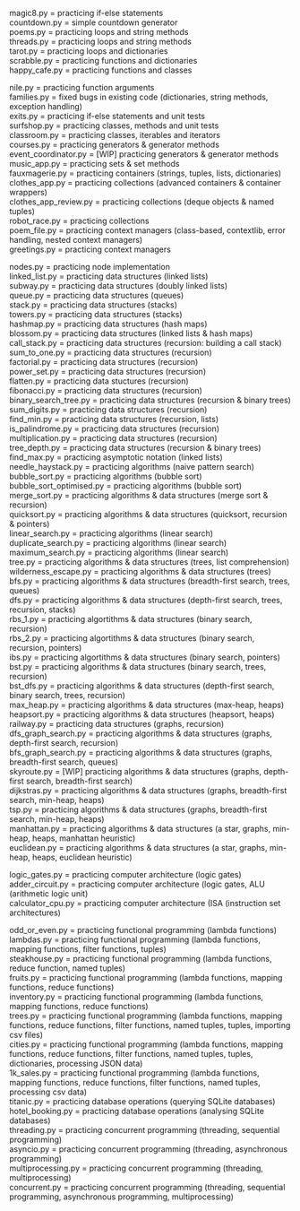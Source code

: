 magic8.py = practicing if-else statements  
countdown.py = simple countdown generator  
poems.py = practicing loops and string methods  
threads.py =  practicing loops and string methods  
tarot.py = practicing loops and dictionaries  
scrabble.py = practicing functions and dictionaries  
happy_cafe.py = practicing functions and classes  
  
nile.py = practicing function arguments  
families.py = fixed bugs in existing code (dictionaries, string methods, exception handling)  
exits.py = practicing if-else statements and unit tests  
surfshop.py = practicing classes, methods and unit tests  
classroom.py = practicing classes, iterables and iterators  
courses.py = practicing generators & generator methods  
event_coordinator.py = [WIP] practicing generators & generator methods  
music_app.py = practicing sets & set methods  
fauxmagerie.py = practicing containers (strings, tuples, lists, dictionaries)  
clothes_app.py = practicing collections (advanced containers & container wrappers)  
clothes_app_review.py = practicing collections (deque objects & named tuples)  
robot_race.py = practicing collections  
poem_file.py = practicing context managers (class-based, contextlib, error handling, nested context managers)  
greetings.py = practicing context managers  

nodes.py = practicing node implementation  
linked_list.py = practicing data structures (linked lists)  
subway.py = practicing data structures (doubly linked lists)  
queue.py = practicing data structures (queues)  
stack.py = practicing data structures (stacks)  
towers.py = practicing data structures (stacks)  
hashmap.py = practicing data structures (hash maps)  
blossom.py = practicing data structures (linked lists & hash maps)  
call_stack.py = practicing data structures (recursion: building a call stack)  
sum_to_one.py = practicing data structures (recursion)  
factorial.py = practicing data structures (recursion)  
power_set.py = practicing data structures (recursion)  
flatten.py = practicing data stuctures (recursion)  
fibonacci.py = practicing data structures (recursion)  
binary_search_tree.py = practicing data structures (recursion & binary trees)  
sum_digits.py = practicing data structures (recursion)  
find_min.py = practicing data structures (recursion, lists)  
is_palindrome.py = practicing data structures (recursion)  
multiplication.py = practicing data structures (recursion)  
tree_depth.py = practicing data structures (recursion & binary trees)  
find_max.py = practicing asymptotic notation (linked lists)  
needle_haystack.py = practicing algorithms (naive pattern search)  
bubble_sort.py = practicing algorithms (bubble sort)  
bubble_sort_optimised.py = practicing algorithms (bubble sort)  
merge_sort.py = practicing algorithms & data structures (merge sort & recursion)  
quicksort.py = practicing algorithms & data structures (quicksort, recursion & pointers)  
linear_search.py = practicing algorithms (linear search)  
duplicate_search.py = practicing algorithms (linear search)  
maximum_search.py = practicing algorithms (linear search)  
tree.py = practicing algorithms & data structures (trees, list comprehension)  
wilderness_escape.py = practicing algorithms & data structures (trees)  
bfs.py = practicing algorithms & data structures (breadth-first search, trees, queues)  
dfs.py = practicing algorithms & data structures (depth-first search, trees, recursion, stacks)  
rbs_1.py = practicing algortithms & data structures (binary search, recursion)  
rbs_2.py = practicing algortithms & data structures (binary search, recursion, pointers)  
ibs.py = practicing algortithms & data structures (binary search, pointers)  
bst.py = practicing algorithms & data structures (binary search, trees, recursion)  
bst_dfs.py = practicing algorithms & data structures (depth-first search, binary search, trees, recursion)  
max_heap.py = practicing algorithms & data structures (max-heap, heaps)  
heapsort.py = practicing algorithms & data structures (heapsort, heaps)  
railway.py = practicing data structures (graphs, recursion)  
dfs_graph_search.py = practicing algorithms & data structures (graphs, depth-first search, recursion)  
bfs_graph_search.py = practicing algorithms & data structures (graphs, breadth-first search, queues)  
skyroute.py = [WIP] practicing algorithms & data structures (graphs, depth-first search, breadth-first search)  
dijkstras.py = practicing algorithms & data structures (graphs, breadth-first search, min-heap, heaps)  
tsp.py = practicing algorithms & data structures (graphs, breadth-first search, min-heap, heaps)  
manhattan.py = practicing algorithms & data structures (a star, graphs, min-heap, heaps, manhattan heuristic)  
euclidean.py = practicing algorithms & data structures (a star, graphs, min-heap, heaps, euclidean heuristic)  

logic_gates.py = practicing computer architecture (logic gates)  
adder_circuit.py = practicing computer architecture (logic gates, ALU (arithmetic logic unit)  
calculator_cpu.py = practicing computer architecture (ISA (instruction set architectures)  

odd_or_even.py = practicing functional programming (lambda functions)  
lambdas.py = practicing functional programming (lambda functions, mapping functions, filter functions, tuples)  
steakhouse.py = practicing functional programming (lambda functions, reduce function, named tuples)  
fruits.py = practicing functional programming (lambda functions, mapping functions, reduce functions)  
inventory.py = practicing functional programming (lambda functions, mapping functions, reduce functions)  
trees.py = practicing functional programming (lambda functions, mapping functions, reduce functions, filter functions, named tuples, tuples, importing csv files)  
cities.py = practicing functional programming (lambda functions, mapping functions, reduce functions, filter functions, named tuples, tuples, dictionaries, processing JSON data)  
1k_sales.py = practicing functional programming (lambda functions, mapping functions, reduce functions, filter functions, named tuples, processing csv data)  
titanic.py = practicing database operations (querying SQLite databases)  
hotel_booking.py = practicing database operations (analysing SQLite databases)  
threading.py = practicing concurrent programming (threading, sequential programming)  
asyncio.py = practicing concurrent programming (threading, asynchronous programming)  
multiprocessing.py = practicing concurrent programming (threading, multiprocessing)  
concurrent.py = practicing concurrent programming (threading, sequential programming, asynchronous programming, multiprocessing)  
